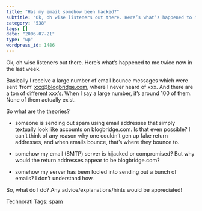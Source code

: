 ```yaml
---
title: "Has my email somehow been hacked?"
subtitle: "Ok, oh wise listeners out there. Here’s what’s happened to me twice now in the last week."
category: "538"
tags: []
date: "2006-07-21"
type: "wp"
wordpress_id: 1486
---
```

Ok, oh wise listeners out there. Here’s what’s happened to me twice now in the last week. 

Basically I receive a large number of email bounce messages which were sent ‘from’ xxx@blogbridge.com, where I never heard of xxx. And there are a ton of different xxx’s. When I say a large number, it’s around 100 of them.  None of them actually exist.

So what are the theories? 

- someone is sending out spam using email addresses that simply textually look like accounts on blogbridge.com. Is that even possible? I can’t think of any reason why one couldn’t gen up fake return addresses, and when emails bounce, that’s where they bounce to.

- somehow my email (SMTP) server is hijacked or compromised? But why would the return addresses appear to be blogbridge.com? 

- somehow my server has been fooled into sending out a bunch of emails? I don’t understand how.

So, what do I do? Any advice/explanations/hints would be appreciated!

Technorati Tags: [spam](http://www.technorati.com/tag/spam)
